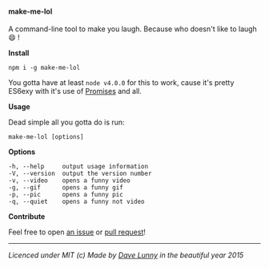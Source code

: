 #### make-me-lol

A command-line tool to make you laugh. Because who doesn't like to laugh :smile: !

**Install**

```
npm i -g make-me-lol
```

You gotta have at least `node v4.0.0` for this to work, cause it's pretty ES6exy with it's use of [Promises](https://developer.mozilla.org/en/docs/Web/JavaScript/Reference/Global_Objects/Promise) and all.


**Usage**

Dead simple all you gotta do is run:

```
make-me-lol [options]
```

**Options**

```
-h, --help     output usage information
-V, --version  output the version number
-v, --video    opens a funny video
-g, --gif      opens a funny gif
-p, --pic      opens a funny pic
-q, --quiet    opens a funny not video
```

**Contribute**

Feel free to open [an issue](https://github.com/himynameisdave/make-me-lol/issues/new) or [pull request](https://github.com/himynameisdave/make-me-lol/compare?expand=1)!

---

*Licenced under MIT (c) Made by [Dave Lunny](https://twitter.com/dave_lunny) in the beautiful year 2015*
